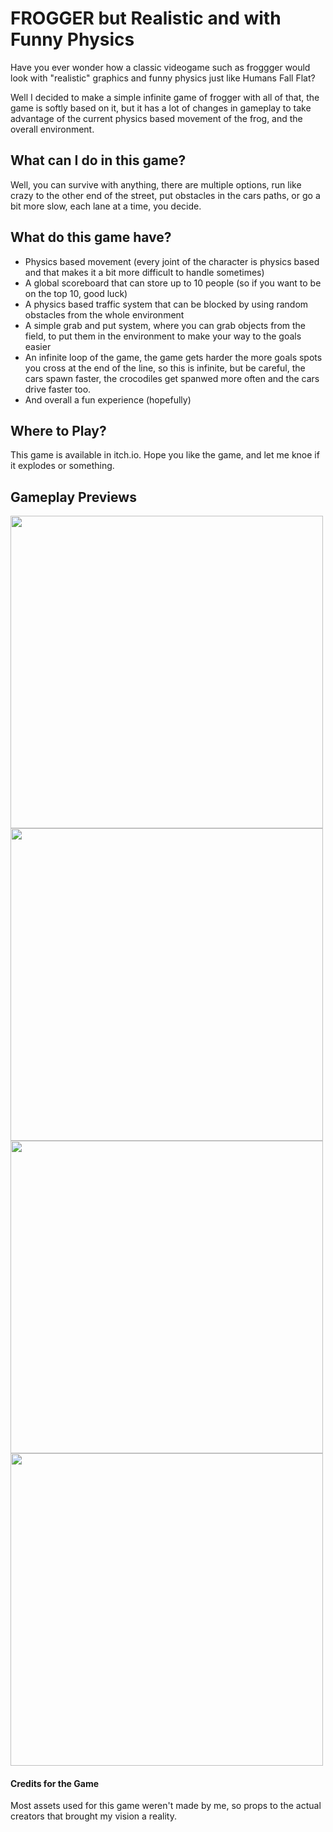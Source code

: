 # FROGGER but Realistic and with Funny Physics

Have you ever wonder how a classic videogame such as froggger would look with "realistic" graphics and funny physics just like Humans Fall Flat?

Well I decided to make a simple infinite game of frogger with all of that, the game is softly based on it, but it has a lot of changes in gameplay to take advantage of the current physics based movement of the frog, and the overall environment.

## What can I do in this game?

Well, you can survive with anything, there are multiple options, run like crazy to the other end of the street, put obstacles in the cars paths, or go a bit more slow, each lane at a time, you decide.

## What do this game have?

- Physics based movement (every joint of the character is physics based and that makes it a bit more difficult to handle sometimes)
- A global scoreboard that can store up to 10 people (so if you want to be on the top 10, good luck)
- A physics based traffic system that can be blocked by using random obstacles from the whole environment
- A simple grab and put system, where you can grab objects from the field, to put them in the environment to make your way to the goals easier
- An infinite loop of the game, the game gets harder the more goals spots you cross at the end of the line, so this is infinite, but be careful, the cars spawn faster, the crocodiles get spanwed more often and the cars drive faster too.
- And overall a fun experience (hopefully)

## Where to Play?

This game is available in itch.io. Hope you like the game, and let me knoe if it explodes or something.

## Gameplay Previews
<p>
<img src="https://github.com/EmilioBlacksmith/FROGGER-but-Realistic/assets/71019624/238fd9bc-83ed-4724-955b-a17d20a3d2b6" width=500px;>
<img src="https://github.com/EmilioBlacksmith/FROGGER-but-Realistic/assets/71019624/2da22de8-abc8-4486-9643-28e57f0d4fd2" width=500px;>
<img src="https://github.com/EmilioBlacksmith/FROGGER-but-Realistic/assets/71019624/da7173ba-c17f-4812-bbf8-7420b0f73f8b" width=500px;>
<img src="https://github.com/EmilioBlacksmith/FROGGER-but-Realistic/assets/71019624/570aaf49-7d25-43d3-8ed4-0a6909a5a3e9" width=500px;>
</p>

#### Credits for the Game
Most assets used for this game weren't made by me, so props to the actual creators that brought my vision a reality.
